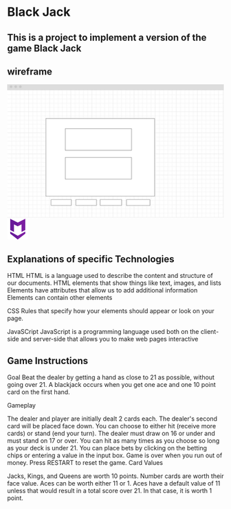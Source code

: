 # Black Jack
## This is a project to implement a version of the game Black Jack
## wireframe
![alt text](https://github.com/jsnmui/blackjackthegame/blob/main/wireframe.jpg  "wire frame")
![alt text](https://github.com/adam-p/markdown-here/raw/master/src/common/images/icon48.png "Logo Title Text 1")


## Explanations of specific Technologies 
HTML 
HTML is a language used to describe the content and structure of our documents. 
HTML elements that show things like text, images, and lists
Elements have attributes that allow us to add additional information
Elements can contain other elements

CSS
Rules that specify how your elements should appear or look on your page.

JavaSCript 
JavaScript is a programming language used both on the client-side and server-side that allows you to make web pages interactive

## Game Instructions
Goal Beat the dealer by getting a hand as close to 21 as possible, without going over 21. A blackjack occurs when you get one ace and one 10 point card on the first hand.

Gameplay

The dealer and player are initially dealt 2 cards each.
The dealer's second card will be placed face down.
You can choose to either hit (receive more cards) or stand (end your turn).
The dealer must draw on 16 or under and must stand on 17 or over.
You can hit as many times as you choose so long as your deck is under 21.
You can place bets by clicking on the betting chips or entering a value in the input box.
Game is over when you run out of money.
Press RESTART to reset the game.
Card Values

Jacks, Kings, and Queens are worth 10 points.
Number cards are worth their face value.
Aces can be worth either 11 or 1.
Aces have a default value of 11 unless that would result in a total score over 21. In that case, it is worth 1 point.


